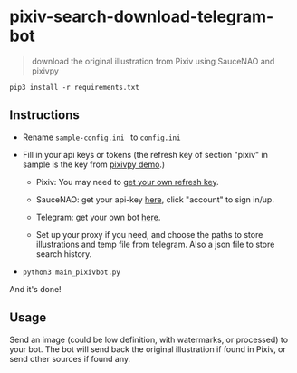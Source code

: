 # pixiv-search-download-telegram-bot
> download the original illustration from Pixiv using SauceNAO and pixivpy

```
pip3 install -r requirements.txt
```

## Instructions

* Rename `sample-config.ini ` to `config.ini`

* Fill in your api keys or tokens (the refresh key of section "pixiv" in sample is the key from [pixivpy demo](https://github.com/upbit/pixivpy/blob/master/demo.py).)

  * Pixiv: You may need to [get your own refresh key](https://gist.github.com/ZipFile/c9ebedb224406f4f11845ab700124362).
  * SauceNAO: get your api-key [here](https://saucenao.com/), click "account" to sign in/up.
  * Telegram: get your own bot [here](https://t.me/botfather).

  * Set up your proxy if you need, and choose the paths to store illustrations and temp file from telegram. Also a json file to store search history.

* ```
  python3 main_pixivbot.py
  ```

And it's done!

## Usage

Send an image (could be low definition, with watermarks, or processed) to your bot. The bot will send back the original illustration if found in Pixiv, or send other sources if found any.